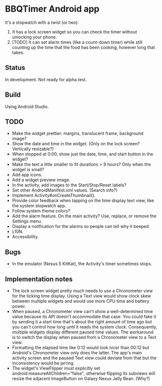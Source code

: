 # BBQTimer Android app

It's a stopwatch with a twist (or two):
1. It has a lock screen widget so you can check the timer without unlocking your phone.
2. [TODO] It can set alarm times (like a count-down timer) while still counting up the time that the
food has been cooking, however long that takes.

## Status
In development. Not ready for alpha test.

## Build
Using Android Studio.

## TODO
* Make the widget prettier: margins, translucent frame, background image?
* Show the date and time in the widget. (Only on the lock screen? Vertically resizable?)
* When stopped at 0:00, show just the date, time, and start button in the widget?
* Make the text a little smaller to fit durations > 9 hours? Only when the widget is small?
* Add app icons.
* Add a widget preview image.
* In the activity, add images to the Start/Stop/Reset labels?
* Set other AndroidManifest.xml values. (Search info?)
* Implement Activity#onCreateThumbnail().
* Provide color feedback when tapping on the time display text view, like the system stopwatch app.
* Follow system theme colors?
* Add the alarm feature. On the main activity? Use, replace, or remove the Settings menu.
* Display a notification for the alarms so people can tell why it beeped.
* L10N.
* Accessibility.

## Bugs
* In the emulator (Nexus 5 KitKat), the Activity's timer sometimes stops.

## Implementation notes
* The lock screen widget pretty much needs to use a Chronometer view for the ticking time display.
Using a Text view would show clock skew between multiple widgets and would use more CPU time and
battery power.
* When paused, a Chronometer view can't show a well-determined time value because its API doesn't
accommodate that case. You could fake it by sending it a start time that's about the right amount of
time ago but you can't control how long until it reads the system clock. Consequently, multiple
widgets display different paused time values. The workaround is to switch the display when paused
from a Chronometer view to a Text view.
* Formatting the elapsed time like 0:12 would look nicer than 00:12 but Android's Chronometer view
only does the latter. The app's main activity screen and the paused Text view could deviate from
that but the inconsistency would be jarring.
* The widget's ViewFlipper must explicitly set android:measureAllChildren="false", otherwise
flipping its subviews will resize the adjacent ImageButton on Galaxy Nexus Jelly Bean. (Why?)
